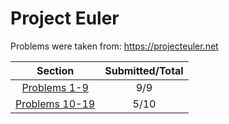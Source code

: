 # Project Euler

Problems were taken from: https://projecteuler.net

| Section | Submitted/Total |
|:----------:|:----------:|
|[Problems 1-9](https://github.com/Zernov/projecteuler/tree/master/1-9)| 9/9 |
|[Problems 10-19](https://github.com/Zernov/projecteuler/tree/master/10-19)| 5/10 |
